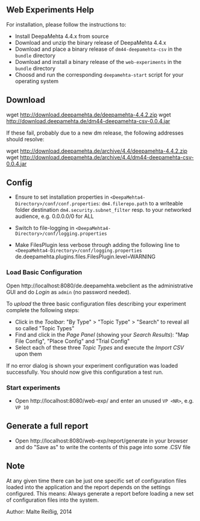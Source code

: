 
## Web Experiments Help

For installation, please follow the instructions to:

* Install DeepaMehta 4.4.x from source
* Download and unzip the binary release of DeepaMehta 4.4.x
* Download and place a binary release of `dm44-deepamehta-csv` in the `bundle` directory
* Download and install a binary release of the `web-experiments` in the `bundle` directory
* Choosd and run the corresponding `deepamehta-start` script for your operating system

## Download

wget http://download.deepamehta.de/deepamehta-4.4.2.zip
wget http://download.deepamehta.de/dm44-deepamehta-csv-0.0.4.jar

If these fail, probably due to a new dm release, the following addresses should resolve:

wget http://download.deepamehta.de/archive/4.4/deepamehta-4.4.2.zip
wget http://download.deepamehta.de/archive/4.4/dm44-deepamehta-csv-0.0.4.jar

## Config

* Ensure to set installation properties in `<DeepaMehta4-Directory>/conf/conf.properties`:
  `dm4.filerepo.path` to a writeable folder destination
  `dm4.security.subnet_filter` resp. to your networked audience, e.g. 0.0.0.0/0 for ALL
  
* Switch to file-logging in `<DeepaMehta4-Directory>/conf/logging.properties`

* Make FilesPlugin less verbose through adding the following line to `<DeepaMehta4-Directory>/conf/logging.properties`
  de.deepamehta.plugins.files.FilesPlugin.level=WARNING

### Load Basic Configuration

Open http://localhost:8080/de.deepamehta.webclient as the administrative GUI and do _Login_ as `admin` (no password needed).

To _upload_ the three basic configuration files describing your experiment complete the following steps:

* Click in the *Toolbar*: "By Type" > "Topic Type" > "Search" to reveal all so called "Topic Types"
* Find and click in the *Page Panel* (showing your _Search Results_): "Map File Config", "Place Config" and "Trial Config"
* Select each of these three _Topic Types_ and execute the *Import CSV* upon them

If no error dialog is shown your experiment configuration was loaded successfully. You should now give this configuration a test run.

### Start experiments

* Open http://localhost:8080/web-exp/ and enter an unused `VP <NR>`, e.g. `VP 10`

## Generate a full report

* Open http://localhost:8080/web-exp/report/generate in your browser and do "Save as" to write the contents of this page into some .CSV file

## Note

At any given time there can be just one specific set of configuration files loaded into the application and the report depends on the settings configured. This means: Always generate a report before loading a new set of configuration files into the system.


Author: Malte Reißig, 2014

